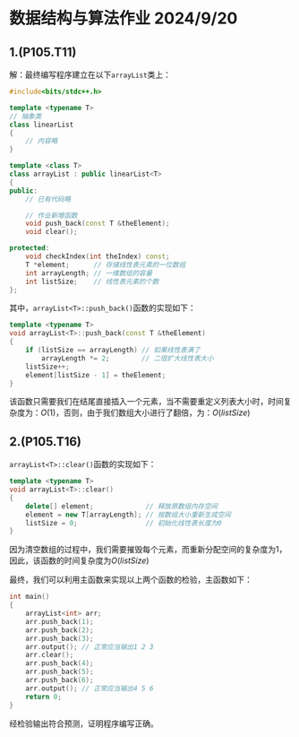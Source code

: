 # 数据结构与算法作业  2024/9/20

## 1.(P105.T11)

解：最终编写程序建立在以下`arrayList`类上：
```c++
#include<bits/stdc++.h>

template <typename T>
// 抽象类
class linearList
{
    // 内容略
}

template <class T>
class arrayList : public linearList<T>
{
public:
    // 已有代码略

    // 作业新增函数
    void push_back(const T &theElement);
    void clear();

protected:
    void checkIndex(int theIndex) const;
    T *element;      // 存储线性表元素的一位数组
    int arrayLength; // 一维数组的容量
    int listSize;    // 线性表元素的个数
};

```
其中，`arrayList<T>::push_back()`函数的实现如下：
```c++
template <typename T>
void arrayList<T>::push_back(const T &theElement)
{
    if (listSize == arrayLength) // 如果线性表满了
        arrayLength *= 2;        // 二倍扩大线性表大小
    listSize++;
    element[listSize - 1] = theElement;
}
```

该函数只需要我们在结尾直接插入一个元素，当不需要重定义列表大小时，时间复杂度为：$O(1)$，否则，由于我们数组大小进行了翻倍，为：$O(listSize)$


## 2.(P105.T16)

`arrayList<T>::clear()`函数的实现如下：
```c++
template <typename T>
void arrayList<T>::clear()
{
    delete[] element;             // 释放原数组内存空间
    element = new T[arrayLength]; // 按数组大小重新生成空间
    listSize = 0;                 // 初始化线性表长度为0
}
```
因为清空数组的过程中，我们需要摧毁每个元素，而重新分配空间的复杂度为1，因此，该函数的时间复杂度为$O(listSize)$

最终，我们可以利用主函数来实现以上两个函数的检验，主函数如下：

```c++
int main()
{
    arrayList<int> arr;
    arr.push_back(1);
    arr.push_back(2);
    arr.push_back(3);
    arr.output(); // 正常应当输出1 2 3
    arr.clear();
    arr.push_back(4);
    arr.push_back(5);
    arr.push_back(6);
    arr.output(); // 正常应当输出4 5 6
    return 0;
}
```
经检验输出符合预测，证明程序编写正确。